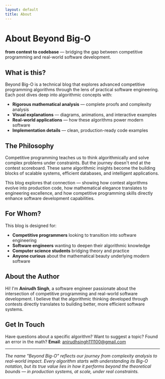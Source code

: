 ```yaml
---
layout: default
title: About
---
```


# About Beyond Big-O

**from contest to codebase** — bridging the gap between competitive programming and real-world software development.

## What is this?

Beyond Big-O is a technical blog that explores advanced competitive programming algorithms through the lens of practical software engineering. Each post dives deep into algorithmic concepts with:

- **Rigorous mathematical analysis** — complete proofs and complexity analysis
- **Visual explanations** — diagrams, animations, and interactive examples  
- **Real-world applications** — how these algorithms power modern software
- **Implementation details** — clean, production-ready code examples

## The Philosophy

Competitive programming teaches us to think algorithmically and solve complex problems under constraints. But the journey doesn't end at the contest scoreboard. These same algorithmic insights become the building blocks of scalable systems, efficient databases, and intelligent applications.

This blog explores that connection — showing how contest algorithms evolve into production code, how mathematical elegance translates to engineering excellence, and how competitive programming skills directly enhance software development capabilities.

## For Whom?

This blog is designed for:

- **Competitive programmers** looking to transition into software engineering
- **Software engineers** wanting to deepen their algorithmic knowledge  
- **Computer science students** bridging theory and practice
- **Anyone curious** about the mathematical beauty underlying modern software

## About the Author

Hi! I'm **Anirudh Singh**, a software engineer passionate about the intersection of competitive programming and real-world software development. I believe that the algorithmic thinking developed through contests directly translates to building better, more efficient software systems.

## Get In Touch

Have questions about a specific algorithm? Want to suggest a topic? Found an error in the math?
**Email**: [anirudhsingh111100@gmail.com](mailto:anirudhsingh111100@gmail.com)

---

*The name "Beyond Big-O" reflects our journey from complexity analysis to real-world impact. Every algorithm starts with understanding its Big-O notation, but its true value lies in how it performs beyond the theoretical bounds — in production systems, at scale, under real constraints.*
